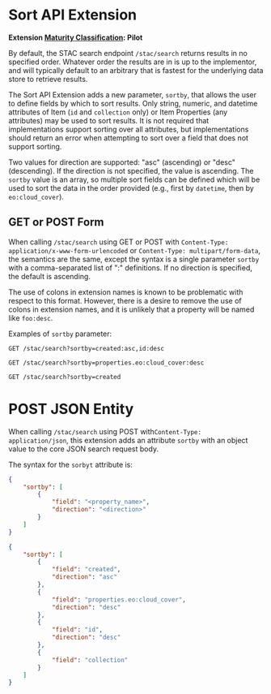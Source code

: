 # Sort API Extension

**Extension [Maturity Classification](../../../extensions/README.md#extension-maturity): Pilot**

By default, the STAC search endpoint `/stac/search` returns results in no specified order.  Whatever order the results are in is up to the implementor, and will typically default to an arbitrary that is fastest for the underlying data store to retrieve results.
 
 The Sort API Extension adds a new parameter, `sortby`, that allows the user to define fields by which to sort results. Only string, numeric, and datetime attributes of Item (`id` and `collection` only) or Item Properties (any attributes) may be used to sort results.  It is not required that implementations support sorting over all attributes, but implementations should return an error when attempting to sort over a field that does not support sorting. 

Two values for direction are supported: "asc" (ascending) or "desc" (descending). If the direction is not specified, the value is ascending. The `sortby` value is an array, so multiple sort fields can be defined which will be used to sort the data in the order provided (e.g., first by `datetime`, then by `eo:cloud_cover`).

## GET or POST Form

When calling `/stac/search` using GET or POST with `Content-Type: application/x-www-form-urlencoded` or `Content-Type: multipart/form-data`, the semantics are the same, except the syntax is a single parameter `sortby` with a comma-separated list of "<name>:<direction>" definitions.  If no direction is specified, the default is ascending.

The use of colons in extension names is known to be problematic with respect to this format.  However, there is a desire
to remove the use of colons in extension names, and it is unlikely that a property will be named like `foo:desc`.

Examples of `sortby` parameter:

    GET /stac/search?sortby=created:asc,id:desc
    
    GET /stac/search?sortby=properties.eo:cloud_cover:desc
    
    GET /stac/search?sortby=created

# POST JSON Entity

When calling `/stac/search` using POST with`Content-Type: application/json`, this extension adds an attribute `sortby` with an object value to the core JSON search request body.

The syntax for the `sorbyt` attribute is:

```json
{
    "sortby": [
        {
            "field": "<property_name>",
            "direction": "<direction>"
        }
    ]
}
```

```json
{
    "sortby": [
        {
            "field": "created",
            "direction": "asc"
        },
        {
            "field": "properties.eo:cloud_cover",
            "direction": "desc"
        },
        {
            "field": "id",
            "direction": "desc"
        },
        {
            "field": "collection"
        }
    ]
}
```

